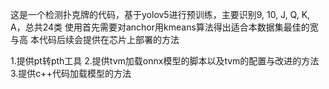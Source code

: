 这是一个检测扑克牌的代码，基于yolov5进行预训练，主要识别9, 10, J, Q, K, A，总共24类 
使用首先需要对anchor用kmeans算法得出适合本数据集最佳的宽与高 本代码后续会提供在芯片上部署的方法 

1.提供pt转pth工具 
2.提供tvm加载onnx模型的脚本以及tvm的配置与改进的方法 
3.提供c++代码加载模型的方法